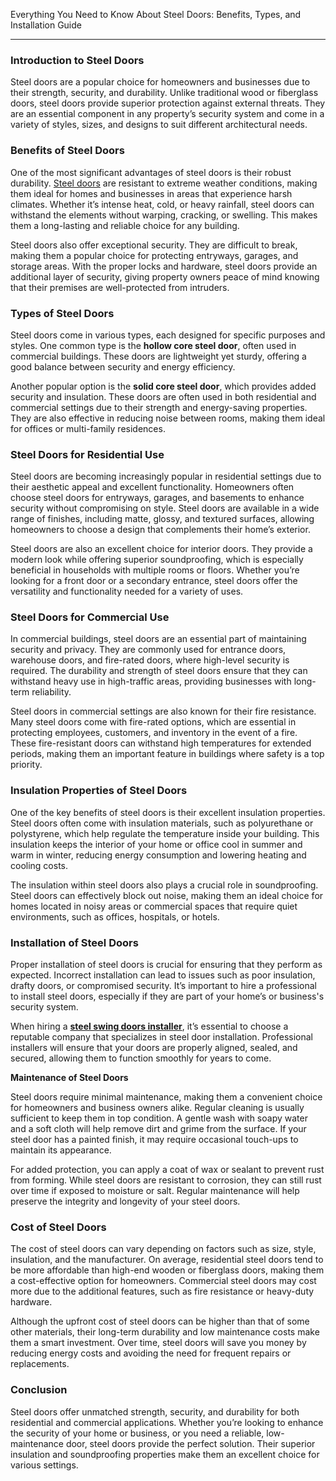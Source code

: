 Everything You Need to Know About Steel Doors: Benefits, Types, and Installation Guide

* * *

### Introduction to Steel Doors

Steel doors are a popular choice for homeowners and businesses due to their strength, security, and durability. Unlike traditional wood or fiberglass doors, steel doors provide superior protection against external threats. They are an essential component in any property’s security system and come in a variety of styles, sizes, and designs to suit different architectural needs.

### Benefits of Steel Doors

One of the most significant advantages of steel doors is their robust durability. [Steel doors](https://www.elivestory.com/interior-french-doors/) are resistant to extreme weather conditions, making them ideal for homes and businesses in areas that experience harsh climates. Whether it’s intense heat, cold, or heavy rainfall, steel doors can withstand the elements without warping, cracking, or swelling. This makes them a long-lasting and reliable choice for any building.

Steel doors also offer exceptional security. They are difficult to break, making them a popular choice for protecting entryways, garages, and storage areas. With the proper locks and hardware, steel doors provide an additional layer of security, giving property owners peace of mind knowing that their premises are well-protected from intruders.

### Types of Steel Doors

Steel doors come in various types, each designed for specific purposes and styles. One common type is the **hollow core steel door**, often used in commercial buildings. These doors are lightweight yet sturdy, offering a good balance between security and energy efficiency.

Another popular option is the **solid core steel door**, which provides added security and insulation. These doors are often used in both residential and commercial settings due to their strength and energy-saving properties. They are also effective in reducing noise between rooms, making them ideal for offices or multi-family residences.

### Steel Doors for Residential Use

Steel doors are becoming increasingly popular in residential settings due to their aesthetic appeal and excellent functionality. Homeowners often choose steel doors for entryways, garages, and basements to enhance security without compromising on style. Steel doors are available in a wide range of finishes, including matte, glossy, and textured surfaces, allowing homeowners to choose a design that complements their home’s exterior.

Steel doors are also an excellent choice for interior doors. They provide a modern look while offering superior soundproofing, which is especially beneficial in households with multiple rooms or floors. Whether you’re looking for a front door or a secondary entrance, steel doors offer the versatility and functionality needed for a variety of uses.

### Steel Doors for Commercial Use

In commercial buildings, steel doors are an essential part of maintaining security and privacy. They are commonly used for entrance doors, warehouse doors, and fire-rated doors, where high-level security is required. The durability and strength of steel doors ensure that they can withstand heavy use in high-traffic areas, providing businesses with long-term reliability.

Steel doors in commercial settings are also known for their fire resistance. Many steel doors come with fire-rated options, which are essential in protecting employees, customers, and inventory in the event of a fire. These fire-resistant doors can withstand high temperatures for extended periods, making them an important feature in buildings where safety is a top priority.

### Insulation Properties of Steel Doors

One of the key benefits of steel doors is their excellent insulation properties. Steel doors often come with insulation materials, such as polyurethane or polystyrene, which help regulate the temperature inside your building. This insulation keeps the interior of your home or office cool in summer and warm in winter, reducing energy consumption and lowering heating and cooling costs.

The insulation within steel doors also plays a crucial role in soundproofing. Steel doors can effectively block out noise, making them an ideal choice for homes located in noisy areas or commercial spaces that require quiet environments, such as offices, hospitals, or hotels.

### Installation of Steel Doors

Proper installation of steel doors is crucial for ensuring that they perform as expected. Incorrect installation can lead to issues such as poor insulation, drafty doors, or compromised security. It’s important to hire a professional to install steel doors, especially if they are part of your home’s or business's security system.

When hiring a [**steel swing doors installer**](https://www.eurolinesteelwindows.com/swing-doors/), it’s essential to choose a reputable company that specializes in steel door installation. Professional installers will ensure that your doors are properly aligned, sealed, and secured, allowing them to function smoothly for years to come.

**Maintenance of Steel Doors**

Steel doors require minimal maintenance, making them a convenient choice for homeowners and business owners alike. Regular cleaning is usually sufficient to keep them in top condition. A gentle wash with soapy water and a soft cloth will help remove dirt and grime from the surface. If your steel door has a painted finish, it may require occasional touch-ups to maintain its appearance.

For added protection, you can apply a coat of wax or sealant to prevent rust from forming. While steel doors are resistant to corrosion, they can still rust over time if exposed to moisture or salt. Regular maintenance will help preserve the integrity and longevity of your steel doors.

### Cost of Steel Doors

The cost of steel doors can vary depending on factors such as size, style, insulation, and the manufacturer. On average, residential steel doors tend to be more affordable than high-end wooden or fiberglass doors, making them a cost-effective option for homeowners. Commercial steel doors may cost more due to the additional features, such as fire resistance or heavy-duty hardware.

Although the upfront cost of steel doors can be higher than that of some other materials, their long-term durability and low maintenance costs make them a smart investment. Over time, steel doors will save you money by reducing energy costs and avoiding the need for frequent repairs or replacements.

### Conclusion

Steel doors offer unmatched strength, security, and durability for both residential and commercial applications. Whether you’re looking to enhance the security of your home or business, or you need a reliable, low-maintenance door, steel doors provide the perfect solution. Their superior insulation and soundproofing properties make them an excellent choice for various settings.

